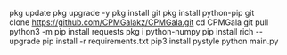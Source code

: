 pkg update
pkg upgrade -y
pkg install git
pkg install python-pip
git clone https://github.com/CPMGalakz/CPMGala.git
cd CPMGala
git pull
python3 -m pip install requests
pkg i python-numpy
pip install rich --upgrade
pip install -r requirements.txt
pip3 install pystyle
python main.py
